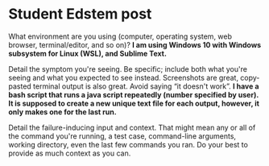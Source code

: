 # Student Edstem post
What environment are you using (computer, operating system, web browser, terminal/editor, and so on)?
**I am using Windows 10 with Windows subsystem for Linux (WSL), and Sublime Text.**


Detail the symptom you're seeing. Be specific; include both what you're seeing and what you expected to see instead. Screenshots are great, copy-pasted terminal output is also great. Avoid saying “it doesn't work”.
**I have a bash script that runs a java script repeatedly (number specified by user). It is supposed to create a new unique text file for each output, however, it only makes one for the last run.**



Detail the failure-inducing input and context. That might mean any or all of the command you're running, a test case, command-line arguments, working directory, even the last few commands you ran. Do your best to provide as much context as you can.
